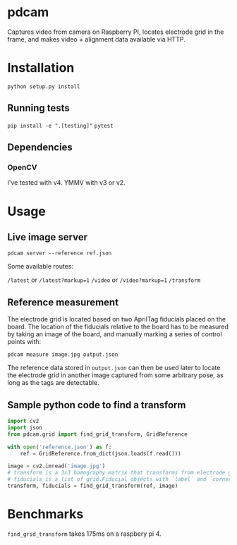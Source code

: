# pdcam

Captures video from camera on Raspberry PI, locates electrode grid in the frame,
and makes video + alignment data available via HTTP.

# Installation

`python setup.py install`

## Running tests

`pip install -e ".[testing]"`
`pytest`

## Dependencies

### OpenCV

I've tested with v4. YMMV with v3 or v2.

# Usage

## Live image server

`pdcam server --reference ref.json`

Some available routes:

`/latest` or `/latest?markup=1`
`/video` or `/video?markup=1`
`/transform`

## Reference measurement

The electrode grid is located based on two AprilTag fiducials placed on the board.
The location of the fiducials relative to the board has to be measured by taking
an image of the board, and manually marking a series of control points with:

`pdcam measure image.jpg output.json`

The reference data stored in `output.json` can then be used later to locate
the electrode grid in another image captured from some arbitrary pose, as long
as the tags are detectable.

## Sample python code to find a transform

```python
import cv2
import json
from pdcam.grid import find_grid_transform, GridReference

with open('reference.json') as f:
    ref = GridReference.from_dict(json.loads(f.read()))

image = cv2.imread('image.jpg')
# transform is a 3x3 homography matrix that transforms from electrode grid to pixel coordinates
# fiducials is a list of grid.Fiducial objects with `label` and `corners` attributes
transform, fiducials = find_grid_transform(ref, image)
```

# Benchmarks

`find_grid_transform` takes 175ms on a raspbery pi 4.
